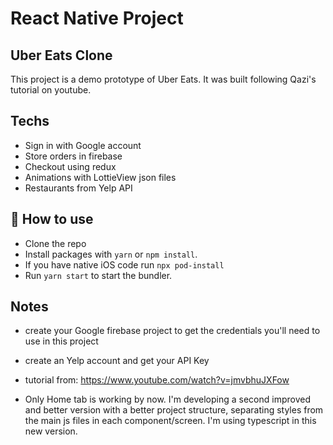 # React Native Project

## Uber Eats Clone

This project is a demo prototype of Uber Eats. It was built following Qazi's tutorial on youtube.

## Techs

- Sign in with Google account
- Store orders in firebase
- Checkout using redux
- Animations with LottieView json files
- Restaurants from Yelp API

## 🚀 How to use

- Clone the repo
- Install packages with `yarn` or `npm install`.
- If you have native iOS code run `npx pod-install`
- Run `yarn start` to start the bundler.

## Notes

- create your Google firebase project to get the credentials you'll need to use in this project
- create an Yelp account and get your API Key

- tutorial from: https://www.youtube.com/watch?v=jmvbhuJXFow

- Only Home tab is working by now. I'm developing a second improved and better version with a better project structure,
separating styles from the main js files in each component/screen. I'm using typescript in this new version. 